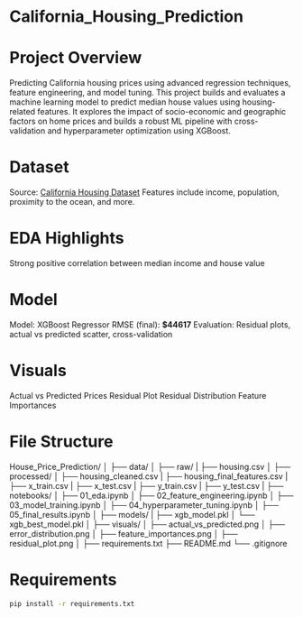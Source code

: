 # California_Housing_Prediction

# Project Overview
Predicting California housing prices using advanced regression techniques, feature engineering, and model tuning. This project builds and evaluates a machine learning model to predict median house values using housing-related features. It explores the impact of socio-economic and geographic factors on home prices and builds a robust ML pipeline with cross-validation and hyperparameter optimization using XGBoost.

# Dataset
Source: [California Housing Dataset](https://www.kaggle.com/datasets/camnugent/california-housing-prices)
Features include income, population, proximity to the ocean, and more.

# EDA Highlights
Strong positive correlation between median income and house value

# Model
Model: XGBoost Regressor
RMSE (final): **$44617**
Evaluation: Residual plots, actual vs predicted scatter, cross-validation

# Visuals
Actual vs Predicted Prices
Residual Plot
Residual Distribution
Feature Importances

# File Structure
House_Price_Prediction/
│
├── data/
│   ├── raw/
|       ├── housing.csv
│   ├── processed/
│       ├── housing_cleaned.csv
|       ├── housing_final_features.csv
|       ├── x_train.csv
|       ├── x_test.csv
|       ├── y_train.csv
|       ├── y_test.csv
|
├── notebooks/
│   ├── 01_eda.ipynb
│   ├── 02_feature_engineering.ipynb
│   ├── 03_model_training.ipynb
│   ├── 04_hyperparameter_tuning.ipynb
│   ├── 05_final_results.ipynb
│
├── models/
|   ├── xgb_model.pkl
│   └── xgb_best_model.pkl
│
├── visuals/
│   ├── actual_vs_predicted.png
│   ├── error_distribution.png
│   ├── feature_importances.png
│   ├── residual_plot.png
│
├── requirements.txt
├── README.md
└── .gitignore


# Requirements
```bash
pip install -r requirements.txt